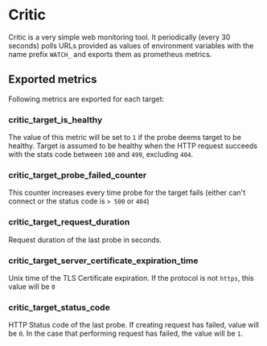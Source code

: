 # Critic
Critic is a very simple web monitoring tool.
It periodically (every 30 seconds) polls URLs provided as values of environment variables with the name prefix `WATCH_` and exports them as prometheus metrics.

## Exported metrics
Following metrics are exported for each target:

### critic_target_is_healthy
The value of this metric will be set to `1` if the probe deems target to be healthy.
Target is assumed to be healthy when the HTTP request succeeds with the stats code between `100` and `499`, excluding `404`.

### critic_target_probe_failed_counter
This counter increases every time probe for the target fails (either can't connect or the status code is `> 500` or `404`)

### critic_target_request_duration
Request duration of the last probe in seconds.

### critic_target_server_certificate_expiration_time
Unix time of the TLS Certificate expiration.
If the protocol is not `https`, this value will be `0`

### critic_target_status_code
HTTP Status code of the last probe.
If creating request has failed, value will be `0`.
In the case that performing request has failed, the value will be `1`.
